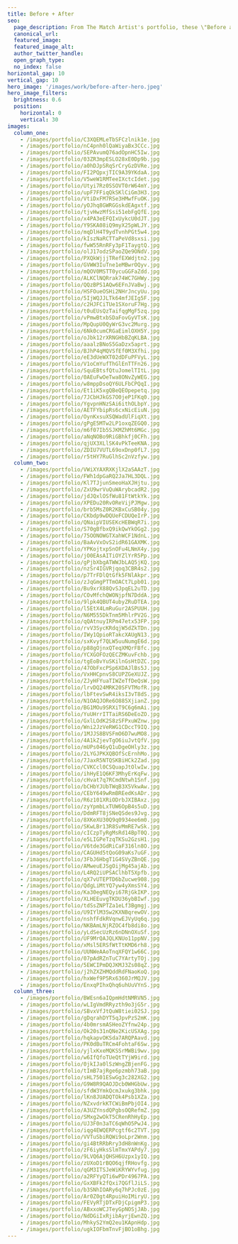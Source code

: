 ```yaml
---
title: Before + After
seo:
  page_description: From The Match Artist's portfolio, these \"Before and after\" shots helped our customers go on more dates, and for many, find the love of their life.
  canonical_url:
  featured_image:
  featured_image_alt:
  author_twitter_handle:
  open_graph_type:
  no_index: false
horizontal_gap: 10
vertical_gap: 10
hero_image: '/images/work/before-after-hero.jpeg'
hero_image_filters:
  brightness: 0.6
  position:
    horizontal: 0
    vertical: 30
images:
  column_one:
    - /images/portfolio/C3XQEMLeTbSFCzlnik1e.jpg
    - /images/portfolio/nC4pnh0lQaWiyaBx3CCc.jpg
    - /images/portfolio/SEPAvumQ76adOpnHC5Iw.jpg
    - /images/portfolio/03ZR3mpESLO28xE0Dp9b.jpg
    - /images/portfolio/a0hDJpSRqSrCryGzDVRe.jpg
    - /images/portfolio/FI2PQpxjTIC9A39YKdaA.jpg
    - /images/portfolio/V5weW1RMTeeIXctcIdet.jpg
    - /images/portfolio/Utyi7Rz0SSOVT0rW64mY.jpg
    - /images/portfolio/upF7FFiqQkSKlCiGm3H3.jpg
    - /images/portfolio/VtiDxFM7RSe3HMwfFuOK.jpg
    - /images/portfolio/yOJhq8GWRGGskdEAgxtf.jpg
    - /images/portfolio/tjvHwzMfSsi51ebFgQfE.jpg
    - /images/portfolio/x4PA3eEFQIxUykcU0dJT.jpg
    - /images/portfolio/Y9SKA08iQ9myX25pWLJY.jpg
    - /images/portfolio/mqDlH4T9ydTvnhPGt5w4.jpg
    - /images/portfolio/kIszNaRCTTaPeVd8sxsi.jpg
    - /images/portfolio/fwW55RnRFy3pF1TaygtQ.jpg
    - /images/portfolio/olJ17odzSPaoZQe9ONdV.jpg
    - /images/portfolio/PXQkWjjjTRefEXWdjtn2.jpg
    - /images/portfolio/GVWW3IuTne1eMBwrOQyv.jpg
    - /images/portfolio/mQOV0MSTT0ycuGGFaZdd.jpg
    - /images/portfolio/ALKClNQRrak74WC7GHWy.jpg
    - /images/portfolio/QQzBPS1AQw6EFnJVaBwj.jpg
    - /images/portfolio/HSFOueOSHi2NHrJncyUu.jpg
    - /images/portfolio/5IjWQJJLTk64mfJEIg5F.jpg
    - /images/portfolio/c2HJFCiTUe1SXoruF7Hg.jpg
    - /images/portfolio/t0uEUsQzTaifqgMgF5zq.jpg
    - /images/portfolio/vPmwBtxbSDaFovGyVTsK.jpg
    - /images/portfolio/MpQupU0QyWrG3vc2Murg.jpg
    - /images/portfolio/6Nk0cumCRGaEimlOXH5Y.jpg
    - /images/portfolio/oJbk12rXRNGHbBZqKLBA.jpg
    - /images/portfolio/aaalzBNoS5GaDzx5aprt.jpg
    - /images/portfolio/BJhP4qMQVSfEf0M3Xfhi.jpg
    - /images/portfolio/eE3dUeWXT02dDFuPFVyL.jpg
    - /images/portfolio/V1oCmYufThGlEnTTFn26.jpg
    - /images/portfolio/SquEBtsfQtuJomelTItL.jpg
    - /images/portfolio/0AEuFwOeTwa8ONvZyWEG.jpg
    - /images/portfolio/w8mppDsoQY6ULFbCPQqI.jpg
    - /images/portfolio/Et1iK5xgQBeQEOpepetq.jpg
    - /images/portfolio/7JCbHJkGS7O0jeP1FKq0.jpg
    - /images/portfolio/YgvpnHNzSAi6ithOLbpY.jpg
    - /images/portfolio/AETFYbipRs6cxNicEiuN.jpg
    - /images/portfolio/OynKxsuXSQWadUlFiqXt.jpg
    - /images/portfolio/gPgE5MTw2LP1oxqZEGQ0.jpg
    - /images/portfolio/m6f07Ib5SJKMZhMt6MGc.jpg
    - /images/portfolio/aNqNOBo9RiGBhkfj0CFh.jpg
    - /images/portfolio/qjUX3XLlSK4vPkTeeKNA.jpg
    - /images/portfolio/ZDIU7VUTL69oxDnp0fL7.jpg
    - /images/portfolio/r5tHY7RuGlhSc2nVzfyw.jpg
  column_two:
    - /images/portfolio/VWiXYAXRXKjlX2aSAAzT.jpg
    - /images/portfolio/FWh1dpGaRQ2Ja7HL3DQL.jpg
    - /images/portfolio/Kl7TJjunSmeoHaXJHjtu.jpg
    - /images/portfolio/ZxU9wrVuQuWArybcadR2.jpg
    - /images/portfolio/jdJQxlOSfWu81FtWtkYk.jpg
    - /images/portfolio/XPEDu20RvOReVijPJMgw.jpg
    - /images/portfolio/brb5MsZ0R2KBxCuSB04y.jpg
    - /images/portfolio/CKbdp9wDQUeFCDUQeIrP.jpg
    - /images/portfolio/QNaipVIUSEKcHEBWqR7i.jpg
    - /images/portfolio/S70gBfbxQ9ikQwYkOGg2.jpg
    - /images/portfolio/75OONOWGTXahWCF1NdnL.jpg
    - /images/portfolio/BaAvVxOvS2idR61GAXMK.jpg
    - /images/portfolio/YPKojtxpSnOFu4LNmX4y.jpg
    - /images/portfolio/jO0EAsAITiOYZlYrR5Pp.jpg
    - /images/portfolio/gPjbXbgATWWJbLAQ5jKQ.jpg
    - /images/portfolio/nzSr4IGVRjqoq3CBR4s2.jpg
    - /images/portfolio/p7TrFDlQtGfk5FNlAkpr.jpg
    - /images/portfolio/zJqGmgPTTmOACt7Lpb01.jpg
    - /images/portfolio/Bu9xrX88QvSJpqEL2uTD.jpg
    - /images/portfolio/COvMfchQWONjpfN7DddA.jpg
    - /images/portfolio/9lpk4QBUT4ubyZRuDTEA.jpg
    - /images/portfolio/l5EtX4LmRuGur2ASPUUH.jpg
    - /images/portfolio/N6M555DkTnm5MhlrPV2G.jpg
    - /images/portfolio/qQAtnuyIRPm47etx53FP.jpg
    - /images/portfolio/rvV3SycKRdqjW5dZkTDn.jpg
    - /images/portfolio/IWy1QpioRTakcXAUgN13.jpg
    - /images/portfolio/sxKvyf7QLW5uuNumgE6d.jpg
    - /images/portfolio/p88gOjnxQTeqXMQrFBfc.jpg
    - /images/portfolio/YCXGOFOzQECZMKuvFchb.jpg
    - /images/portfolio/tgEoBvYuSKilnGsHtDZC.jpg
    - /images/portfolio/47ObFxcPSp6XDAJlBs5J.jpg
    - /images/portfolio/VxHHCpnvS8CUPZGeXUJZ.jpg
    - /images/portfolio/ZJyHFYuaTIWZeTfDeQsW.jpg
    - /images/portfolio/lrvDQ24MRK20SFVTMofR.jpg
    - /images/portfolio/lbFtevSwR4iksI3vT8dS.jpg
    - /images/portfolio/N1OAQJORe6O885XjianZ.jpg
    - /images/portfolio/BG1MOu9SRXiT9C6g6mAi.jpg
    - /images/portfolio/YuUHrrITTaiRS6DeEoZO.jpg
    - /images/portfolio/GxlLOdK2S8zSFPxuWZnw.jpg
    - /images/portfolio/Wni2JzVeRWG1CDccT9IQ.jpg
    - /images/portfolio/1MJJS8BVSFmO6D7wuMO8.jpg
    - /images/portfolio/4A1kZjevTgO6iuJvtQfV.jpg
    - /images/portfolio/mUPs046yQ1uDgeOHly3z.jpg
    - /images/portfolio/2LYGJPKXQBOfScErnhMo.jpg
    - /images/portfolio/7JaxR5NTQSKBiHCk2Zad.jpg
    - /images/portfolio/CVKCcl0CSQuapJtOlwIw.jpg
    - /images/portfolio/ihHyE1Q6KF3MhyErKqFw.jpg
    - /images/portfolio/cHvat7q7RCmdNtwh1Snf.jpg
    - /images/portfolio/bCHbYJUbTWqB3X5VkwAw.jpg
    - /images/portfolio/CEbY649wRmBREedKsADr.jpg
    - /images/portfolio/R6z101XRiODrbJXIBAxz.jpg
    - /images/portfolio/zyYpmbLxTUW6OpB4s5uD.jpg
    - /images/portfolio/DdmRFT8jSNeQSdes9Jvg.jpg
    - /images/portfolio/8XKeXU30Q9q0934ee6m0.jpg
    - /images/portfolio/SKwLBr13R8SvMmRE7wSk.jpg
    - /images/portfolio/cICzpTyRgMsRd14BpT0Q.jpg
    - /images/portfolio/e5LIGPeTzqTKSu2GzsH1.jpg
    - /images/portfolio/V6tde3GdRiCaF316ln8O.jpg
    - /images/portfolio/CAGUHd5tQoG09aKs7uGF.jpg
    - /images/portfolio/3FbJ6HbgT1G4SVyZBnQE.jpg
    - /images/portfolio/AMweuEJSgOijMg45ajAb.jpg
    - /images/portfolio/L4RQ2iUPSAClhbT5Xpfb.jpg
    - /images/portfolio/qX7vUTEPTD6bZucwe908.jpg
    - /images/portfolio/QdgLiMtYQ7yw4yXmsSY4.jpg
    - /images/portfolio/Ka30egNEQyi67RjGkIKP.jpg
    - /images/portfolio/XLHEEuvgTKDU36ybBIwf.jpg
    - /images/portfolio/tdSsZNPTZa1eLf3Bgmgj.jpg
    - /images/portfolio/U9IYlM3Sw2KXNBqrewOV.jpg
    - /images/portfolio/nshfFdkRVqnwEJVyUq6q.jpg
    - /images/portfolio/NKBAmLNjRZOC4fb8di8o.jpg
    - /images/portfolio/yLdSecUzRz6nDNnOXuSf.jpg
    - /images/portfolio/UF9MrQAJQLKNUo11ppNV.jpg
    - /images/portfolio/xMsl5ERSfWtTtKMD6rh8.jpg
    - /images/portfolio/UUNWeAAoTnqXFQY1w66C.jpg
    - /images/portfolio/07pAdRZnTuC7YArtyTOj.jpg
    - /images/portfolio/5EWCIPmDQJKMJ3Zs08qZ.jpg
    - /images/portfolio/j2hZXZHMQddRdFNaoKoQ.jpg
    - /images/portfolio/hxWef9P5Rx6360JrMQJV.jpg
    - /images/portfolio/EnxqPIhxQhq6uhUuVYnS.jpg
  column_three:
    - /images/portfolio/BWEsn6aIQpmHdtNMRVN5.jpg
    - /images/portfolio/wLIgVmdRRyzth9o3jG5r.jpg
    - /images/portfolio/SBvxVfJtQuW8tiei02SJ.jpg
    - /images/portfolio/gDqrahDYT5qJpvPzS2mK.jpg
    - /images/portfolio/4b0mrsmASHeoZYfnw24p.jpg
    - /images/portfolio/Ok20s31nQNe2KicUSXAg.jpg
    - /images/portfolio/hqkapvOKSda7ARQPAavd.jpg
    - /images/portfolio/PK0dBuTRCm4FohtaF6Sw.jpg
    - /images/portfolio/yjlxKxeMQKSSrMWBi9wv.jpg
    - /images/portfolio/w6IfQfoTUeQtTYjW9ird.jpg
    - /images/portfolio/0jkIJa0lSzWngZBjenFG.jpg
    - /images/portfolio/tImB7ajRge6pzmbh73aB.jpg
    - /images/portfolio/sHL7501ESwGg3c282XG2.jpg
    - /images/portfolio/G9W8R9QAOJDcb0WHGbUw.jpg
    - /images/portfolio/sfdW3YmkQcmJxukg3bhk.jpg
    - /images/portfolio/lKn8JUADQTOk4Psb1XZa.jpg
    - /images/portfolio/NZxvdrkKTCWiBmPbjOI4.jpg
    - /images/portfolio/A3UZYnsdQPgbsOQRefmZ.jpg
    - /images/portfolio/SMxg2wOkT5CRenRhHyEp.jpg
    - /images/portfolio/UJ3F0n3aTC6qWhO5PwJ4.jpg
    - /images/portfolio/iqg4EWQERPcgtf6c2TVT.jpg
    - /images/portfolio/VVTuSbiRQWi9oLpr2Wnm.jpg
    - /images/portfolio/gi4BtRRbRry3dH8nWnKg.jpg
    - /images/portfolio/zF6iyHksSlmTmxYAPdy7.jpg
    - /images/portfolio/9LVQ6AjQHSH6Uzpx1yIQ.jpg
    - /images/portfolio/zUXoD1rBQO6qjfRHovfg.jpg
    - /images/portfolio/qGM3ITSJeWiKRYWYvfug.jpg
    - /images/portfolio/a2RFYyQTi6wPDr4967PA.jpg
    - /images/portfolio/GxXBFk2fQxi7QGflJiLS.jpg
    - /images/portfolio/b3SNhIOARy6q7hPJc0zE.jpg
    - /images/portfolio/Ar0Z0gt4RpuiHoIMiryU.jpg
    - /images/portfolio/FEVyRTjDTxFDjCpigmP3.jpg
    - /images/portfolio/ABxxoWCJTeyGpNOSjJAb.jpg
    - /images/portfolio/NdDGiIxRjibAyrjEwnZQ.jpg
    - /images/portfolio/MhkyS2YmQ2eu1KApnHdp.jpg
    - /images/portfolio/ugkIOFbmTnvFjBO1oBhg.jpg
---
```


